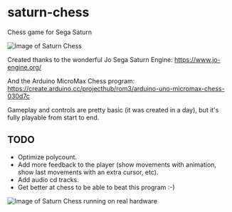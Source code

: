 # saturn-chess
Chess game for Sega Saturn

![Image of Saturn Chess](https://pbs.twimg.com/media/EuteipgXYAEzwT9?format=png&name=small)

Created thanks to the wonderful Jo Sega Saturn Engine: https://www.jo-engine.org/

And the Arduino MicroMax Chess program: https://create.arduino.cc/projecthub/rom3/arduino-uno-micromax-chess-030d7c

Gameplay and controls are pretty basic (it was created in a day), but it's fully playable from start to end.

## TODO

* Optimize polycount.
* Add more feedback to the player (show movements with animation, show last movements with an extra cursor, etc).
* Add audio cd tracks.
* Get better at chess to be able to beat this program :-)

![Image of Saturn Chess running on real hardware](https://pbs.twimg.com/media/EutPYQSWQAQJxir?format=jpg&name=medium)
